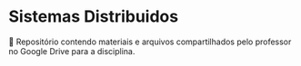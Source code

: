 # Sistemas Distribuidos
📂 Repositório contendo materiais e arquivos compartilhados pelo professor no Google Drive para a disciplina.
